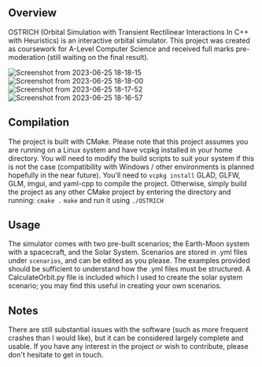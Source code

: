 ## Overview
OSTRICH (Orbital Simulation with Transient Rectilinear Interactions In C++ with Heuristics) is an interactive orbital simulator. This project was created as coursework for A-Level Computer Science and received full marks pre-moderation (still waiting on the final result).

![Screenshot from 2023-06-25 18-18-15](https://github.com/LordIdra/OSTRICH/assets/35176119/6f0f55b9-aa24-4b64-ba6e-34f849f8a310)
![Screenshot from 2023-06-25 18-18-00](https://github.com/LordIdra/OSTRICH/assets/35176119/056cb934-2576-49d2-bb5e-d1f04b9568d1)
![Screenshot from 2023-06-25 18-17-52](https://github.com/LordIdra/OSTRICH/assets/35176119/ad8770c0-fc4f-47b9-ba75-324c27e80eb6)
![Screenshot from 2023-06-25 18-16-57](https://github.com/LordIdra/OSTRICH/assets/35176119/bcb7dbc8-2f07-443e-bc1d-337f6570b62f)

## Compilation
The project is built with CMake. Please note that this project assumes you are running on a Linux system and have vcpkg installed in your home directory. You will need to modify the build scripts to suit your system if this is not the case (compatibility with Windows / other environments is planned hopefully in the near future). You'll need to `vcpkg install` GLAD, GLFW, GLM, imgui, and yaml-cpp to compile the project.  Otherwise, simply build the project as any other CMake project by entering the directory and running:
`cmake .`
`make`
and run it using
`./OSTRICH`

## Usage
The simulator comes with two pre-built scenarios; the Earth-Moon system with a spacecraft, and the Solar System. Scenarios are stored in .yml files under `scenarios`, and can be edited as you please. The examples provided should be sufficient to understand how the .yml files must be structured. A CalculateOrbit.py file is included which I used to create the solar system scenario; you may find this useful in creating your own scenarios.

## Notes
There are still substantial issues with the software (such as more frequent crashes than I would like), but it can be considered largely complete and usable. If you have any interest in the project or wish to contribute, please don't hesitate to get in touch.
